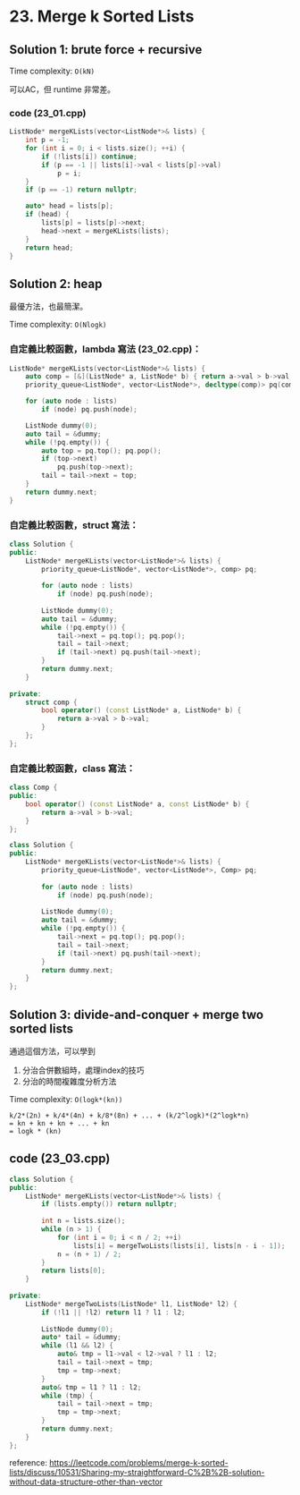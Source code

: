 # 23. Merge k Sorted Lists

## Solution 1: brute force + recursive

Time complexity: ```O(kN)```

可以AC，但 runtime 非常差。

### code (23_01.cpp)

```cpp
ListNode* mergeKLists(vector<ListNode*>& lists) {
    int p = -1;
    for (int i = 0; i < lists.size(); ++i) {
        if (!lists[i]) continue;
        if (p == -1 || lists[i]->val < lists[p]->val)
            p = i;
    }
    if (p == -1) return nullptr;

    auto* head = lists[p];
    if (head) {
        lists[p] = lists[p]->next;
        head->next = mergeKLists(lists);
    }
    return head;
}
```

## Solution 2: heap

最優方法，也最簡潔。

Time complexity: ```O(Nlogk)```

### 自定義比較函數，lambda 寫法 (23_02.cpp)：

```cpp
ListNode* mergeKLists(vector<ListNode*>& lists) {
    auto comp = [&](ListNode* a, ListNode* b) { return a->val > b->val; };
    priority_queue<ListNode*, vector<ListNode*>, decltype(comp)> pq(comp);

    for (auto node : lists)
        if (node) pq.push(node);

    ListNode dummy(0);
    auto tail = &dummy;
    while (!pq.empty()) {
        auto top = pq.top(); pq.pop();
        if (top->next)
            pq.push(top->next);
        tail = tail->next = top;
    }
    return dummy.next;
}
```

### 自定義比較函數，struct 寫法：

```cpp
class Solution {
public:
    ListNode* mergeKLists(vector<ListNode*>& lists) {
        priority_queue<ListNode*, vector<ListNode*>, comp> pq;
        
        for (auto node : lists)
            if (node) pq.push(node);
        
        ListNode dummy(0);
        auto tail = &dummy;
        while (!pq.empty()) {
            tail->next = pq.top(); pq.pop();
            tail = tail->next;
            if (tail->next) pq.push(tail->next);
        }
        return dummy.next;
    }
    
private:
    struct comp {
        bool operator() (const ListNode* a, ListNode* b) {
            return a->val > b->val;
        }
    };
};
```

### 自定義比較函數，class 寫法：

```cpp
class Comp {
public:
    bool operator() (const ListNode* a, const ListNode* b) {
        return a->val > b->val;
    }
};

class Solution {
public:
    ListNode* mergeKLists(vector<ListNode*>& lists) {
        priority_queue<ListNode*, vector<ListNode*>, Comp> pq;
        
        for (auto node : lists)
            if (node) pq.push(node);
        
        ListNode dummy(0);
        auto tail = &dummy;
        while (!pq.empty()) {
            tail->next = pq.top(); pq.pop();
            tail = tail->next;
            if (tail->next) pq.push(tail->next);
        }
        return dummy.next;
    }
};
```

## Solution 3: divide-and-conquer + merge two sorted lists

通過這個方法，可以學到

1. 分治合併數組時，處理index的技巧
2. 分治的時間複雜度分析方法

Time complexity: ```O(logk*(kn))```
```
k/2*(2n) + k/4*(4n) + k/8*(8n) + ... + (k/2^logk)*(2^logk*n)
= kn + kn + kn + ... + kn
= logk * (kn)
```

## code (23_03.cpp)

```cpp
class Solution {
public:
    ListNode* mergeKLists(vector<ListNode*>& lists) {
        if (lists.empty()) return nullptr;
        
        int n = lists.size();
        while (n > 1) {
            for (int i = 0; i < n / 2; ++i)
                lists[i] = mergeTwoLists(lists[i], lists[n - i - 1]);
            n = (n + 1) / 2;
        }
        return lists[0];
    }
    
private:
    ListNode* mergeTwoLists(ListNode* l1, ListNode* l2) {
        if (!l1 || !l2) return l1 ? l1 : l2;
        
        ListNode dummy(0);
        auto* tail = &dummy;
        while (l1 && l2) {
            auto& tmp = l1->val < l2->val ? l1 : l2;
            tail = tail->next = tmp;
            tmp = tmp->next;
        }
        auto& tmp = l1 ? l1 : l2;
        while (tmp) {
            tail = tail->next = tmp;
            tmp = tmp->next;
        }
        return dummy.next;
    }
};
```

reference: https://leetcode.com/problems/merge-k-sorted-lists/discuss/10531/Sharing-my-straightforward-C%2B%2B-solution-without-data-structure-other-than-vector
